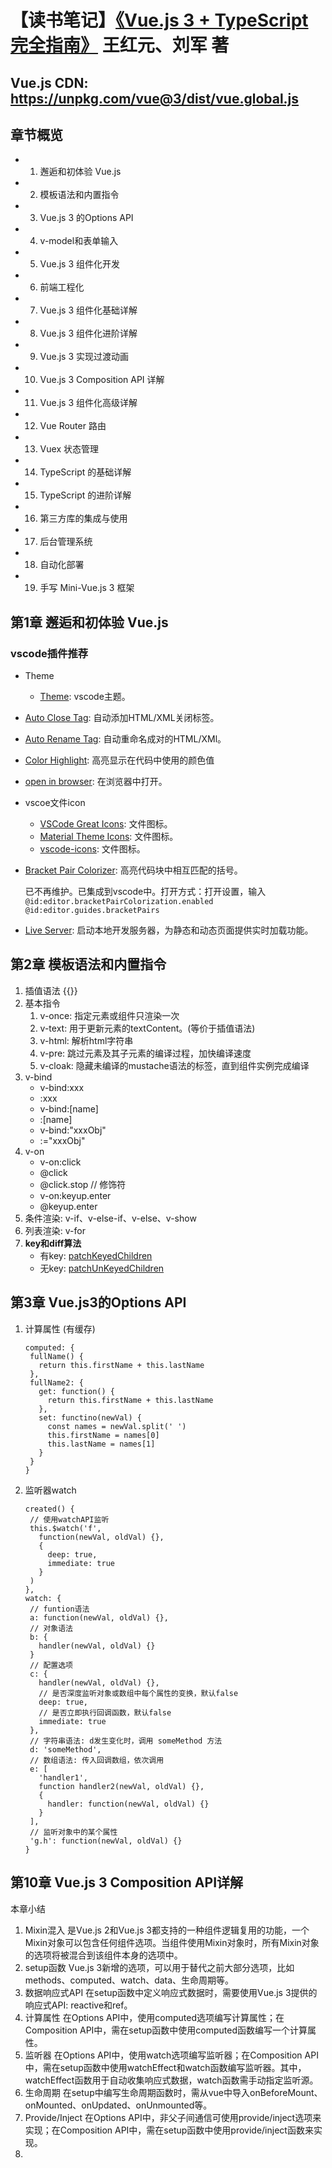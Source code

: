 # 【读书笔记】[《Vue.js 3 + TypeScript 完全指南》](https://book.douban.com/subject/36560742/) 王红元、刘军 著

## Vue.js CDN: https://unpkg.com/vue@3/dist/vue.global.js

## 章节概览

- 1. 邂逅和初体验 Vue.js
- 2. 模板语法和内置指令
- 3. Vue.js 3 的Options API
- 4. v-model和表单输入
- 5. Vue.js 3 组件化开发
- 6. 前端工程化
- 7. Vue.js 3 组件化基础详解
- 8. Vue.js 3 组件化进阶详解
- 9. Vue.js 3 实现过渡动画
- 10. Vue.js 3 Composition API 详解
- 11. Vue.js 3 组件化高级详解
- 12. Vue Router 路由
- 13. Vuex 状态管理
- 14. TypeScript 的基础详解
- 15. TypeScript 的进阶详解
- 16. 第三方库的集成与使用
- 17. 后台管理系统
- 18. 自动化部署
- 19. 手写 Mini-Vue.js 3 框架

## 第1章 邂逅和初体验 Vue.js

### vscode插件推荐

- Theme
  - [Theme](https://marketplace.visualstudio.com/items?itemName=tal7aouy.theme): vscode主题。
- [Auto Close Tag](https://marketplace.visualstudio.com/items?itemName=formulahendry.auto-close-tag): 自动添加HTML/XML关闭标签。
- [Auto Rename Tag](https://marketplace.visualstudio.com/items?itemName=formulahendry.auto-rename-tag): 自动重命名成对的HTML/XMl。
- [Color Highlight](https://marketplace.visualstudio.com/items?itemName=naumovs.color-highlight): 高亮显示在代码中使用的颜色值
- [open in browser](https://marketplace.visualstudio.com/items?itemName=techer.open-in-browser): 在浏览器中打开。
- vscoe文件icon

  - [VSCode Great Icons](https://marketplace.visualstudio.com/items?itemName=emmanuelbeziat.vscode-great-icons): 文件图标。
  - [Material Theme Icons](https://marketplace.visualstudio.com/items?itemName=Equinusocio.vsc-material-theme-icons): 文件图标。
  - [vscode-icons](https://marketplace.visualstudio.com/items?itemName=vscode-icons-team.vscode-icons): 文件图标。

- [Bracket Pair Colorizer](https://marketplace.visualstudio.com/items?itemName=CoenraadS.bracket-pair-colorizer-2): 高亮代码块中相互匹配的括号。

  已不再维护。已集成到vscode中。打开方式：打开设置，输入 `@id:editor.bracketPairColorization.enabled @id:editor.guides.bracketPairs`

- [Live Server](https://marketplace.visualstudio.com/items?itemName=ritwickdey.LiveServer): 启动本地开发服务器，为静态和动态页面提供实时加载功能。

## 第2章 模板语法和内置指令

1. 插值语法 {{}}
2. 基本指令
   1. v-once: 指定元素或组件只渲染一次
   2. v-text: 用于更新元素的textContent。(等价于插值语法)
   3. v-html: 解析html字符串
   4. v-pre: 跳过元素及其子元素的编译过程，加快编译速度
   5. v-cloak: 隐藏未编译的mustache语法的标签，直到组件实例完成编译
3. v-bind
   - v-bind:xxx
   - :xxx
   - v-bind:[name]
   - :[name]
   - v-bind:"xxxObj"
   - :="xxxObj"
4. v-on
   - v-on:click
   - @click
   - @click.stop // 修饰符
   - v-on:keyup.enter
   - @keyup.enter
5. 条件渲染: v-if、v-else-if、v-else、v-show
6. 列表渲染: v-for
7. **key和diff算法**
   - 有key: [patchKeyedChildren](https://github.com/vuejs/core/blob/main/packages/runtime-core/src/renderer.ts)
   - 无key: [patchUnKeyedChildren](https://github.com/vuejs/core/blob/main/packages/runtime-core/src/renderer.ts)

## 第3章 Vue.js3的Options API

1. 计算属性 (有缓存)
   ```
   computed: {
    fullName() {
      return this.firstName + this.lastName
    },
    fullName2: {
      get: function() {
        return this.firstName + this.lastName
      },
      set: functino(newVal) {
        const names = newVal.split(' ')
        this.firstName = names[0]
        this.lastName = names[1]
      }
    }
   }
   ```
2. 监听器watch

   ```
   created() {
    // 使用watchAPI监听
    this.$watch('f',
      function(newVal, oldVal) {},
      {
        deep: true,
        immediate: true
      }
    )
   },
   watch: {
    // funtion语法
    a: function(newVal, oldVal) {},
    // 对象语法
    b: {
      handler(newVal, oldVal) {}
    }
    // 配置选项
    c: {
      handler(newVal, oldVal) {},
      // 是否深度监听对象或数组中每个属性的变换，默认false
      deep: true,
      // 是否立即执行回调函数，默认false
      immediate: true
    },
    // 字符串语法: d发生变化时，调用 someMethod 方法
    d: 'someMethod',
    // 数组语法: 传入回调数组，依次调用
    e: [
      'handler1',
      function handler2(newVal, oldVal) {},
      {
        handler: function(newVal, oldVal) {}
      }
    ],
    // 监听对象中的某个属性
    'g.h': function(newVal, oldVal) {}
   }
   ```

## 第10章 Vue.js 3 Composition API详解

本章小结

1. Mixin混入
   是Vue.js 2和Vue.js 3都支持的一种组件逻辑复用的功能，一个Mixin对象可以包含任何组件选项。当组件使用Mixin对象时，所有Mixin对象的选项将被混合到该组件本身的选项中。
2. setup函数
   Vue.js 3新增的选项，可以用于替代之前大部分选项，比如 methods、computed、watch、data、生命周期等。
3. 数据响应式API
   在setup函数中定义响应式数据时，需要使用Vue.js 3提供的响应式API: reactive和ref。
4. 计算属性
   在Options API中，使用computed选项编写计算属性；在Composition API中，需在setup函数中使用computed函数编写一个计算属性。
5. 监听器
   在Options API中，使用watch选项编写监听器；在Composition API中，需在setup函数中使用watchEffect和watch函数编写监听器。其中，watchEffect函数用于自动收集响应式数据，watch函数需手动指定监听源。
6. 生命周期
   在setup中编写生命周期函数时，需从vue中导入onBeforeMount、onMounted、onUpdated、onUnmounted等。
7. Provide/Inject
   在Options API中，非父子间通信可使用provide/inject选项来实现；在Composition API中，需在setup函数中使用provide/inject函数来实现。
8. <script setup>语法
   在Vue.js 3中，除了可在setup函数中使用Composition API，还可以使用<script setup>语法糖，在script顶层编写setup相关的代码。

## 第11章 Vue.js 3 组件化高级详解

本章小结

1. render函数
   Vue.js 3支持在render函数中用jsx语法编写页面
2. 自定义指令
   使用directive方法注册全局指令，在组件中用directives选择注册局部指令。
3. teleport组件
   teleport为Vue.js 3内置组件，使用to属性，可将组件挂载到id='app'之外的元素上。
4. Vue.js 3 插件
   插件可以向Vue.js 3全局添加一些功能。如：全局方法、属性、指令、mixin和组件等。插件支持对象类型(必须有一个install函数)和函数类型
5. nextTick的实现原理
   nextTick可将回调推迟到下一个DOM更新周期之后执行。nextTick内部用Promise包裹回调函数，将回调函数加入微任务队列中。

## 第12章 Vue Router 路由

本章小结

1. 前端路由实现2种方式：hash模式、history模式。
2. Vue Router基本使用：通过createRouter函数创建路由对象，接收routes路由数组及history路由模式对象。通过app.use安装路由对象。通过<router-view>占位，来显示路由组件。
3. 进阶使用：动态路由、动态添加路由、动态删除路由、嵌套路由、编程式导航、导航守卫等。

## 第13章 VueX 状态管理

本章小结

1. state: 可通过$store.state或useStore获取状态，也可通过mapState辅助函数获取。
2. getters: 类似store的计算属性，可通过$store.getters 或 mapGetters辅助函数获取。
3. mutations: 更改store状态的唯一方法是提交mutation, 可通过$store.commit 或 mapMutations辅助函数触发提交mutation。
4. actions: action提交的是mutation，并支持异步操作，可通过$store.dispatch或mapActions辅助函数触发action。
5. modules: Vuex允许将store分割成多个模块。每个模块拥有自己的state、mutation、action、getter，甚至嵌套子模块，这样可以更好地组织和管理状态。

## 第14章 TypeScript的基础详解 (npm i typescript -g)

1. 使用webpack搭建TypeScript运行环境 (看链接14-1中的文章)
2. 使用ts-node库搭建TypeScript运行环境
   ```
   1. 全局安装ts-node工具库
      npm install ts-node -g
   2. ts-node依赖 tslib和@types/node
      npm install tslib @types/node -g
   ```

本章小结

1. JavaScript数据类型: number、boolean、string、array、object、null、undefined、symbol
2. TypeScript数据类型: any、unknown、void、never、tuple
3. TypeScript类型补充: 函数参数、返回值、对象类型、联合类型、类型断言、字面量类型、类型缩小
4. TypeScript函数: 函数类型、函数参数、可选参数、默认参数、剩余参数、this的类型、函数重载
